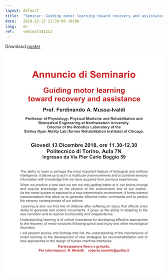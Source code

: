 ```yaml
---
layout: default
title:  "Seminar: Guiding motor learning toward recovery and assistance Prof. Ferdinando A. Mussa-Ivaldi, Rehabilitation Institute of Chicago, USA"
date:   2018-12-13 11:30:00 +0100
lang:   en
ref:    seminar181213
---
```


Downlaod [poster](/assets/pdfs/181213-seminario_mussa_ivaldi.pdf)

<img src="/assets/img/posts/181213-seminario_mussa_ivaldi.jpg" />